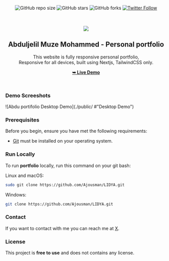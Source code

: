 <div align="center">
  
 ![GitHub repo size](https://img.shields.io/github/repo-size/Ajousman/LIDYA1)
  ![GitHub stars](https://img.shields.io/github/stars/Ajousman/LIDYA1?style=social)
  ![GitHub forks](https://img.shields.io/github/forks/Ajousman/LIDYA1?style=social)
  [![Twitter Follow](https://img.shields.io/twitter/follow/abduljelil55391?style=social)](https://twitter.com/intent/follow?screen_name=abduljelil55391)

  <br />
  <br />
  
  <img src="./#" />

  <h2 align="center">Abduljelil Muze Mohammed - Personal portfolio</h2>

This website is fully responsive personal portfolio, <br />Responsive for all devices, built using Nextjs, TailwindCSS only.

<a href="https://osamajavaid.vercel.app/"><strong>➥ Live Demo</strong></a>

</div>

<br />

### Demo Screeshots

![Abdu portifolio Desktop Demo](./public/ #"Desktop Demo")

### Prerequisites

Before you begin, ensure you have met the following requirements:

- [Git](https://git-scm.com/downloads "Download Git") must be installed on your operating system.

### Run Locally

To run **portfolio** locally, run this command on your git bash:

Linux and macOS:

```bash
sudo git clone https://github.com/Ajousman/LIDYA.git
```

Windows:

```bash
git clone https://github.com/Ajousman/LIDYA.git
```

### Contact

If you want to contact with me you can reach me at [X](https://www.x.com/abduljelil55391).

### License

This project is **free to use** and does not contains any license.
